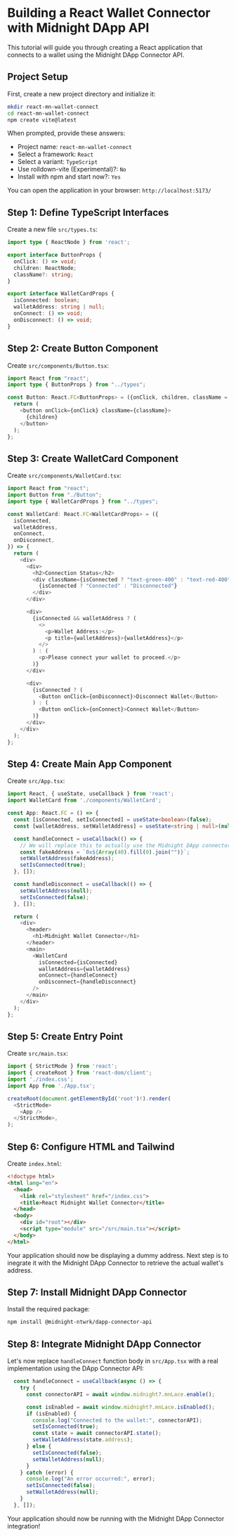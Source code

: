 # Building a React Wallet Connector with Midnight DApp API

This tutorial will guide you through creating a React application that connects to a wallet using the Midnight DApp Connector API.

## Project Setup

First, create a new project directory and initialize it:

```bash
mkdir react-mn-wallet-connect
cd react-mn-wallet-connect
npm create vite@latest
```

When prompted, provide these answers:
- Project name: `react-mn-wallet-connect`
- Select a framework: `React`
- Select a variant: `TypeScript`
- Use rolldown-vite (Experimental)?: `No`
- Install with npm and start now?: `Yes`

You can open the application in your browser: `http://localhost:5173/`

## Step 1: Define TypeScript Interfaces

Create a new file `src/types.ts`:

```typescript
import type { ReactNode } from 'react';

export interface ButtonProps {
  onClick: () => void;
  children: ReactNode;
  className?: string;
}

export interface WalletCardProps {
  isConnected: boolean;
  walletAddress: string | null;
  onConnect: () => void;
  onDisconnect: () => void;
}
```

## Step 2: Create Button Component

Create `src/components/Button.tsx`:

```typescript
import React from "react";
import type { ButtonProps } from "../types";

const Button: React.FC<ButtonProps> = ({onClick, children, className = ""}) => {
  return (
    <button onClick={onClick} className={className}>
      {children}
    </button>
  );
};
```

## Step 3: Create WalletCard Component

Create `src/components/WalletCard.tsx`:

```typescript
import React from "react";
import Button from "./Button";
import type { WalletCardProps } from "../types";

const WalletCard: React.FC<WalletCardProps> = ({
  isConnected,
  walletAddress,
  onConnect,
  onDisconnect,
}) => {
  return (
    <div>
      <div>
        <h2>Connection Status</h2>
        <div className={isConnected ? "text-green-400" : "text-red-400"}>
          {isConnected ? "Connected" : "Disconnected"}
        </div>
      </div>

      <div>
        {isConnected && walletAddress ? (
          <>
            <p>Wallet Address:</p>
            <p title={walletAddress}>{walletAddress}</p>
          </>
        ) : (
          <p>Please connect your wallet to proceed.</p>
        )}
      </div>

      <div>
        {isConnected ? (
          <Button onClick={onDisconnect}>Disconnect Wallet</Button>
        ) : (
          <Button onClick={onConnect}>Connect Wallet</Button>
        )}
      </div>
    </div>
  );
};
```

## Step 4: Create Main App Component

Create `src/App.tsx`:

```typescript
import React, { useState, useCallback } from 'react';
import WalletCard from './components/WalletCard';

const App: React.FC = () => {
  const [isConnected, setIsConnected] = useState<boolean>(false);
  const [walletAddress, setWalletAddress] = useState<string | null>(null);

  const handleConnect = useCallback(() => {
    // We will replace this to actually use the Midnight DApp connector API.
    const fakeAddress = `0x${Array(40).fill(0).join("")}`;
    setWalletAddress(fakeAddress);
    setIsConnected(true);
  }, []);

  const handleDisconnect = useCallback(() => {
    setWalletAddress(null);
    setIsConnected(false);
  }, []);

  return (
    <div>
      <header>
        <h1>Midnight Wallet Connector</h1>
      </header>
      <main>
        <WalletCard
          isConnected={isConnected}
          walletAddress={walletAddress}
          onConnect={handleConnect}
          onDisconnect={handleDisconnect}
        />
      </main>
    </div>
  );
};
```

## Step 5: Create Entry Point

Create `src/main.tsx`:

```typescript
import { StrictMode } from 'react';
import { createRoot } from 'react-dom/client';
import './index.css';
import App from './App.tsx';

createRoot(document.getElementById('root')!).render(
  <StrictMode>
    <App />
  </StrictMode>,
);
```

## Step 6: Configure HTML and Tailwind

Create `index.html`:

```html
<!doctype html>
<html lang="en">
  <head>
    <link rel="stylesheet" href="/index.css">
    <title>React Midnight Wallet Connector</title>
  </head>
  <body>
    <div id="root"></div>
    <script type="module" src="/src/main.tsx"></script>
  </body>
</html>
```

Your application should now be displaying a dummy address. Next step is to inegrate it with the Midnight DApp Connector to retrieve the actual wallet's address.

## Step 7: Install Midnight DApp Connector

Install the required package:

```bash
npm install @midnight-ntwrk/dapp-connector-api
```

## Step 8: Integrate Midnight DApp Connector

Let's now replace `handleConnect` function body in `src/App.tsx` with a real implementation using the DApp Connector API:

```typescript
  const handleConnect = useCallback(async () => {
    try {
      const connectorAPI = await window.midnight?.mnLace.enable();

      const isEnabled = await window.midnight?.mnLace.isEnabled();
      if (isEnabled) {
        console.log("Connected to the wallet:", connectorAPI);
        setIsConnected(true);
        const state = await connectorAPI.state();
        setWalletAddress(state.address);
      } else {
        setIsConnected(false);
        setWalletAddress(null);
      }
    } catch (error) {
      console.log("An error occurred:", error);
      setIsConnected(false);
      setWalletAddress(null);
    }
  }, []);
```

Your application should now be running with the Midnight DApp Connector integration!